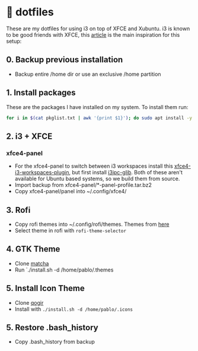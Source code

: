 # 🔮 dotfiles
These are my dotfiles for using i3 on top of XFCE and Xubuntu. i3 is known to be good friends with XFCE, this [article](https://feeblenerd.blogspot.com/2015/11/pretty-i3-with-xfce.html) is the main inspiration for this setup: 
## 0. Backup previous installation
- Backup entire /home dir or use an exclusive /home partition
## 1. Install packages
These are the packages I have installed on my system. To install them run:
```bash
for i in $(cat pkglist.txt | awk '{print $1}'); do sudo apt install -y $i; done
```
## 2. i3 + XFCE
### xfce4-panel
- For the xfce4-panel to switch between i3 workspaces install this [xfce4-i3-workspaces-plugin](https://github.com/denesb/xfce4-i3-workspaces-plugin), but first install [i3ipc-glib](https://github.com/altdesktop/i3ipc-glib). Both of these aren't available for Ubuntu based systems, so we build them from source.
- Import backup from xfce4-panel/*-panel-profile.tar.bz2
- Copy xfce4-panel/panel into ~/.config/xfce4/
## 3. Rofi
- Copy rofi themes into ~/.config/rofi/themes. Themes from [here](https://github.com/newmanls/rofi-themes-collection)
- Select theme in rofi with `rofi-theme-selector`
## 4. GTK Theme
- Clone [matcha](https://github.com/vinceliuice/Matcha-gtk-theme)
- Run `./install.sh -d /home/pablo/.themes
## 5. Install Icon Theme
- Clone [qogir](https://github.com/vinceliuice/Qogir-icon-theme/tree/master)
- Install with `./install.sh -d /home/pablo/.icons`
## 5. Restore .bash_history
- Copy .bash_history from backup
